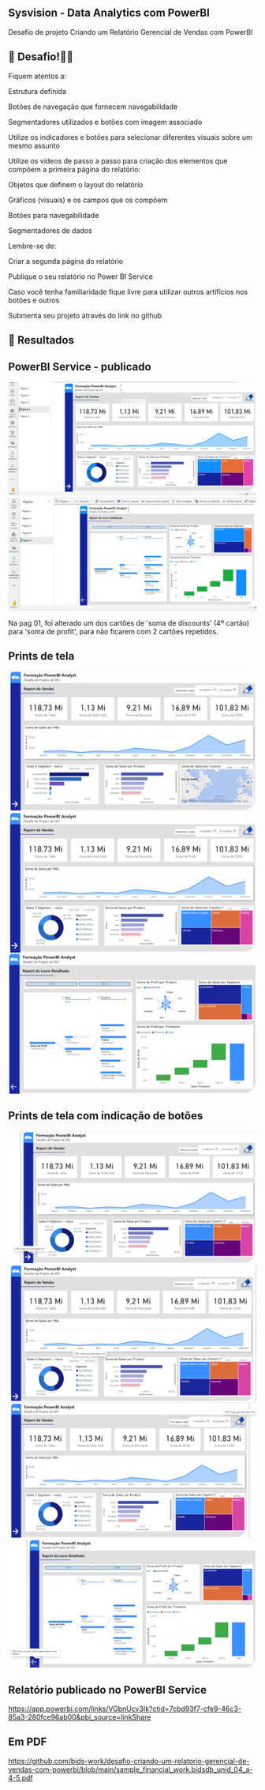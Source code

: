 ## Sysvision - Data Analytics com PowerBI
Desafio de projeto
Criando um Relatório Gerencial de Vendas com PowerBI


## 🎯 Desafio!💪🤓

Fiquem atentos a: 

Estrutura definida 

Botões de navegação que fornecem navegabilidade 

Segmentadores utilizados e botões com imagem associado 

Utilize os indicadores e botões para selecionar diferentes visuais sobre um mesmo assunto 

 

Utilize os vídeos de passo a passo para criação dos elementos que compõem a primeira página do relatório: 

Objetos que definem o layout do relatório 

Gráficos (visuais) e os campos que os compõem 

Botões para navegabilidade 

Segmentadores de dados 

 

Lembre-se de: 

Criar a segunda página do relatório 

Publique o seu relatório no Power BI Service 

Caso você tenha familiaridade fique livre para utilizar outros artifícios nos botões e outros 

Submenta seu projeto através do link no github 



## 🚀 Resultados

## PowerBI Service - publicado
![pag 01 - service](https://github.com/bids-work/desafio-criando-um-relatorio-gerencial-de-vendas-com-powerbi/blob/main/desafio%20unid%2004%20-%20service%2001.PNG)
![pag 02 - service](https://github.com/bids-work/desafio-criando-um-relatorio-gerencial-de-vendas-com-powerbi/blob/main/desafio%20unid%2004%20-%20service%2002.PNG)

Na pag 01, foi alterado um dos cartões de 'soma de discounts' (4º cartão) para 'soma de profit', para não ficarem com 2 cartões repetidos.


## Prints de tela
![pag 01 - bar/map pbix](https://github.com/bids-work/desafio-criando-um-relatorio-gerencial-de-vendas-com-powerbi/blob/main/desafio%20unid%2004%20-%20pag%2001a%20de%20pbix.png)
![pag 01 - rosca/tree pbix](https://github.com/bids-work/desafio-criando-um-relatorio-gerencial-de-vendas-com-powerbi/blob/main/desafio%20unid%2004%20-%20pag%2001b%20de%20pbix.png)
![pag 02 - pbix](https://github.com/bids-work/desafio-criando-um-relatorio-gerencial-de-vendas-com-powerbi/blob/main/desafio%20unid%2004%20-%20pag%2002%20de%20pbix.png)


## Prints de tela com indicação de botões
![pag 01 - pbix com link seta](https://github.com/bids-work/desafio-criando-um-relatorio-gerencial-de-vendas-com-powerbi/blob/main/desafio%20unid%2004%20-%20pag%2001c%20link%201%20de%20pbix.png)
![pag 01 - pbix com link pie](https://github.com/bids-work/desafio-criando-um-relatorio-gerencial-de-vendas-com-powerbi/blob/main/desafio%20unid%2004%20-%20pag%2001d%20link%202%20de%20pbix.png)
![pag 01 - pbix com link clear](https://github.com/bids-work/desafio-criando-um-relatorio-gerencial-de-vendas-com-powerbi/blob/main/desafio%20unid%2004%20-%20pag%2001e%20link%203%20de%20pbix.png)
![pag 02 - pbix com link voltar](https://github.com/bids-work/desafio-criando-um-relatorio-gerencial-de-vendas-com-powerbi/blob/main/desafio%20unid%2004%20-%20pag%2002b%20link%204%20de%20pbix.png)


## Relatório publicado no PowerBI Service
https://app.powerbi.com/links/VGbnUcv3Ik?ctid=7cbd93f7-cfe9-46c3-85a3-280fce96ab00&pbi_source=linkShare


## Em PDF
https://github.com/bids-work/desafio-criando-um-relatorio-gerencial-de-vendas-com-powerbi/blob/main/sample_financial_work.bidsdb_unid_04_a-4-5.pdf

```
